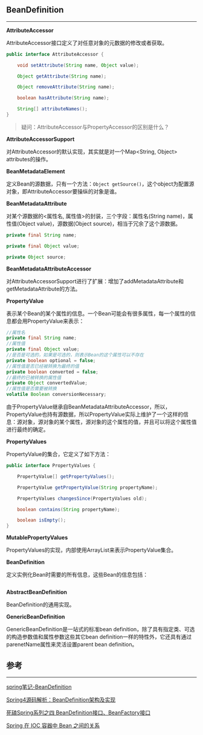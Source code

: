 ## BeanDefinition

---

**AttributeAccessor**

AttributeAccessor接口定义了对任意对象的元数据的修改或者获取。

```java
public interface AttributeAccessor {

    void setAttribute(String name, Object value);

    Object getAttribute(String name);

    Object removeAttribute(String name);

    boolean hasAttribute(String name);

    String[] attributeNames();
}
```

> 疑问：AttributeAccessor与PropertyAccessor的区别是什么？

**AttributeAccessorSupport**

 对AttributeAccessor的默认实现，其实就是对一个Map&lt;String, Object&gt; attributes的操作。

**BeanMetadataElement**

定义Bean的源数据，只有一个方法：`Object getSource()`，这个object为配置源对象，即AttributeAccessor要操纵的对象是谁。

**BeanMetadataAttribute**

对某个源数据的&lt;属性名, 属性值&gt;的封装，三个字段：属性名\(String name\)，属性值\(Object value\)，源数据\(Object source\)，相当于冗余了这个源数据。

```java
private final String name;

private final Object value;

private Object source;
```

**BeanMetadataAttributeAccessor**

对AttributeAccessorSupport进行了扩展：增加了addMetadataAttribute和getMetadataAttribute的方法。

**PropertyValue**

 表示某个Bean的某个属性的信息。一个Bean可能会有很多属性，每一个属性的信息都会用PropertyValue来表示：

```java
//属性名
private final String name;
//属性值
private final Object value;
//是否是可选的，如果是可选的，则表示Bean的这个属性可以不存在
private boolean optional = false;
//属性值是否已经被转换为最终的值
private boolean converted = false;
//最终的已被转换的属性值
private Object convertedValue;
//属性值是否需要被转换
volatile Boolean conversionNecessary;
```

由于PropertyValue继承自BeanMetadataAttributeAccessor，所以，PropertyValue也持有源数据，所以PropertyValue实际上维护了一个这样的信息：源对象，源对象的某个属性，源对象的这个属性的值，并且可以将这个属性值进行最终的确定。

**PropertyValues**

PropertyValue的集合，它定义了如下方法：

```java
public interface PropertyValues {

    PropertyValue[] getPropertyValues();

    PropertyValue getPropertyValue(String propertyName);

    PropertyValues changesSince(PropertyValues old);

    boolean contains(String propertyName);

    boolean isEmpty();
}
```

**MutablePropertyValues**

 PropertyValues的实现，内部使用ArrayList来表示PropertyValue集合。

**BeanDefinition**

定义实例化Bean时需要的所有信息，这些Bean的信息包括：

```java

```

**AbstractBeanDefinition**

 BeanDefinition的通用实现。

**GenericBeanDefinition**

GenericBeanDefinition是一站式的标准bean definition，除了具有指定类、可选的构造参数值和属性参数这些其它bean definition一样的特性外，它还具有通过parenetName属性来灵活设置parent bean definition。 

 

 

 

## 参考

---

[ spring笔记-BeanDefinition](https://www.jianshu.com/p/a6a03d94d6f7)

[Spring4源码解析：BeanDefinition架构及实现](https://www.cnblogs.com/ninth/p/6404317.html)

[死磕Spring系列之四 BeanDefinition接口、BeanFactory接口](http://blog.51cto.com/dba10g/1728512)

[Spring 在 IOC 容器中 Bean 之间的关系](https://juejin.im/entry/58b39fab1b69e60058b45767)

 


